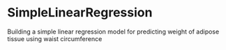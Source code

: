 # SimpleLinearRegression
Building a simple linear regression model for predicting weight of adipose tissue using waist circumference
